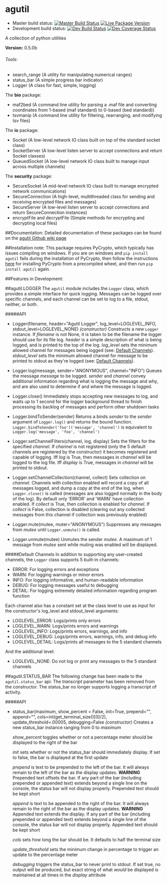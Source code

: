 # agutil
* Master build status: [![Master Build Status](https://travis-ci.org/agraubert/agutil.svg?branch=master)](https://travis-ci.org/agraubert/agutil) [![Live Package Version](https://img.shields.io/pypi/v/agutil.svg)](https://pypi.python.org/pypi/agutil)
* Development build status: [![Dev Build Status](https://travis-ci.org/agraubert/agutil.svg?branch=dev)](https://travis-ci.org/agraubert/agutil) [![Dev Coverage Status](https://coveralls.io/repos/github/agraubert/agutil/badge.svg?branch=dev)](https://coveralls.io/github/agraubert/agutil?branch=dev)

A collection of python utilities

__Version:__ 0.5.0b

###### Tools:
* search_range (A utility for manipulating numerical ranges)
* status_bar (A simple progress bar indicator)
* Logger (A class for fast, simple, logging)


The __bio__ package:
* maf2bed (A command line utility for parsing a .maf file and converting coordinates from 1-based (maf standard) to 0-based (bed standard))
* tsvmanip (A command line utility for filtering, rearranging, and modifying tsv files)

The __io__ package:
* Socket (A low-level network IO class built on top of the standard socket class)
* SocketServer (A low-level listen server to accept connections and return Socket classes)
* QueuedSocket (A low-level network IO class built to manage input across multiple channels)

The __security__ package:
* SecureSocket (A mid-level network IO class built to manage encrypted network communications)
* SecureConnection (A high-level, multithreaded class for sending and receiving encrypted files and messages)
* SecureServer (A low-level listen server to accept connections and return SecureConnection instances)
* encryptFile and decryptFile (Simple methods for encrypting and decrypting local files)

##Documentation:
Detailed documentation of these packages can be found on the [agutil Github wiki page](https://github.com/agraubert/agutil/wiki)

##Installation note:
This package requires PyCrypto, which typically has issues compiling on windows.  If you are on windows and `pip install agutil` fails during the installation of PyCrypto, then follow the instructions [here](https://github.com/sfbahr/PyCrypto-Wheels) for installing PyCrypto from a precompiled wheel, and then run `pip install agutil` again.

##Features in Development:

##agutil.LOGGER
The `agutil` module includes the `Logger` class, which provides a simple interface for quick logging.  Messages can be logged over specific channels, and each channel can be set to log to a file, stdout, neither, or both.

#####API
* Logger(filename, header="Agutil Logger", log_level=LOGLEVEL_INFO, stdout_level=LOGLEVEL_NONE) _(constructor)_
  Constructs a new `Logger` instance.  If _filename_ is not None, it is taken to be the filename the logger should use for its file log.
  _header_ is a simple description of what is being logged, and is printed to the top of the log.  _log\_level_ sets the minimum allowed channel for messages being logged (see: [Default Channels](#default-channels)).  _stdout\_level_ sets the minimum allowed channel for message to be printed to stdout as they're logged (see: [Default Channels](#default-channels)).

* Logger.log(message, sender="ANONYMOUS", channel="INFO")
  Queues the message _message_ to be logged.  _sender_ and _channel_ convey additional information regarding what is logging the message and why, and are also used to determine if and where the message is logged.

* Logger.close()
  Immediately stops accepting new messages to log, and waits up to 1 second for the logger background thread to finish processing its backlog of messages and perform other shutdown tasks

* Logger.bindToSender(sender)
  Returns a binds _sender_ to the _sender_ argument of `Logger.log()` and returns the bound function.  `Logger.bindToSender('foo')('message', 'channel')` is equivalent to `Logger.log('message', 'foo', 'channel')`

* Logger.setChannelFilters(channel, log, display)
  Sets the filters for the specified _channel_.  If _channel_ is not registered (only the 5 default channels are registered by the constructor) it becomes registered and capable of logging.  Iff _log_ is True, then messages in _channel_ will be logged to the log file.  Iff _display_ is True, messages in _channel_ will be printed to stdout.

* Logger.setChannelCollection(channel, collect)
  Sets collection on _channel_.  Channels with collection enabled will record a copy of all messages logged, and dump a copy at the end of the log, when `Logger.close()` is called (messages are also logged normally in the body of the log).  By default only 'ERROR' and 'WARN' have collection enabled.  If _collect_ is True, then collection is enabled for _channel_.  If _collect_ is False, collection is disabled (clearing out any collected messages from this channel if collection was previously enabled)

* Logger.mute(mutee, muter="ANONYMOUS")
  Suppresses any messages from _mutee_ until `Logger.unmute()` is called.

* Logger.unmute(mutee)
  Unmutes the sender _mutee_.  A maximum of 1 message from _mutee_ sent while muting was enabled will be displayed.

#####Default Channels
In addition to supporting any user-created channels, the `Logger` class supports 5 built-in channels:
* ERROR: For logging errors and exceptions
* WARN: For logging warnings or minor errors
* INFO: For logging informative, and human-readable information
* DEBUG: For logging messages useful to debugging
* DETAIL: For logging extremely detailed information regarding program function

Each channel also has a constant set at the class level to use as input for the constructor's log\_level and stdout\_level arguments:
* LOGLEVEL_ERROR: Logs/prints only errors
* LOGLEVEL_WARN: Logs/prints errors and warnings
* LOGLEVEL_INFO: Logs/prints errors, warnings, and info
* LOGLEVEL_DEBUG: Logs/prints errors, warnings, info, and debug info
* LOGLEVEL_DETAIL: Logs/prints all messages to the 5 standard channels

And the additional level:
* LOGLEVEL_NONE: Do not log or print any messages to the 5 standard channels

##agutil.STATUS_BAR
The following change has been made to the `agutil.status_bar` api:
The _transcript_ parameter has been removed from the constructor.  The status_bar no longer supports logging a transcript of activity.

#####API
* status_bar(maximum, show_percent = False, init=True, prepend="", append="", cols=int(get_terminal_size()[0]/2), update_threshold=.00005, debugging=False _(constructor)_
  Creates a new status_bar instance ranging from 0 to _maximum_

  _show\_percent_ toggles whether or not a percentage meter should be displayed to the right of the bar

  _init_ sets whether or not the status_bar should immediately display.  If set to false, the bar is displayed at the first update

  _prepend_ is text to be prepended to the left of the bar.  It will always remain to the left of the bar as the display updates.  **WARNING** Prepended text offsets the bar.  If any part of the bar (including prepended or appended text) extends beyond a single line on the console, the status bar will not display properly.  Prepended text should be kept short

  _append_ is text to be appended to the right of the bar.  It will always remain to the right of the bar as the display updates.  **WARNING** Appended text extends the display.  If any part of the bar (including prepended or appended text) extends beyond a single line of the console, the status bar will not display properly.  Appended text should be kept short

  _cols_ sets how long the bar should be.  It defaults to half the terminal size

  _update\_threshold_ sets the minimum change in percentage to trigger an update to the percentage meter

  _debugging_ triggers the status_bar to never print to stdout.  If set true, no output will be produced, but exact string of what *would* be displayed is maintained at all times in the _display_ attribute
